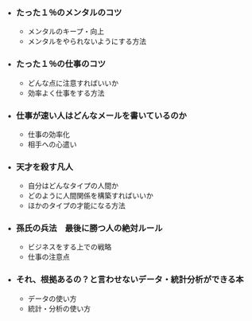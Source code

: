 - ### たった１％のメンタルのコツ 
    - メンタルのキープ・向上
    - メンタルをやられないようにする方法 
- ### たった１％の仕事のコツ
    - どんな点に注意すればいいか
    - 効率よく仕事をする方法  
- ### 仕事が速い人はどんなメールを書いているのか  
    - 仕事の効率化
    - 相手への心遣い
- ### 天才を殺す凡人  
    - 自分はどんなタイプの人間か
    - どのように人間関係を構築すればいいか
    - ほかのタイプの才能になる方法
- ### 孫氏の兵法　最後に勝つ人の絶対ルール  
    - ビジネスをする上での戦略
    - 仕事の注意点
- ### それ、根拠あるの？と言わせないデータ・統計分析ができる本
    - データの使い方
    - 統計・分析の使い方

